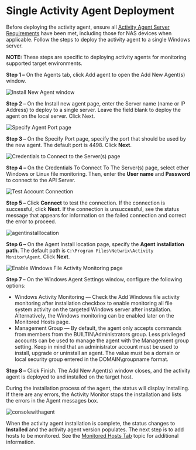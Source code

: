 # Single Activity Agent Deployment

Before deploying the activity agent, ensure all [Activity Agent Server Requirements](/docs/activitymonitor/activitymonitor/requirements/activityagent.md) have been met, including those for NAS devices when applicable. Follow the steps to deploy the activity agent to a single Windows server.

__NOTE:__ These steps are specific to deploying activity agents for monitoring supported target environments.

__Step 1 –__ On the Agents tab, click Add agent to open the Add New Agent(s) window.

![Install New Agent window](/img/product_docs/activitymonitor/activitymonitor/install/agent/installnew.png)

__Step 2 –__ On the Install new agent page, enter the Server name (name or IP Address) to deploy to a single server. Leave the field blank to deploy the agent on the local server. Click Next.

![Specify Agent Port page](/img/product_docs/activitymonitor/activitymonitor/install/agent/portdefault.png)

__Step 3 –__ On the Specify Port page, specify the port that should be used by the new agent. The default port is 4498. Click __Next__.

![Credentials to Connect to the Server(s) page](/img/product_docs/activitymonitor/activitymonitor/install/agent/credentials.png)

__Step 4 –__ On the Credentials To Connect To The Server(s) page, select ether Windows or Linux file monitoring. Then, enter the __User name__ and __Password__ to connect to the API Server.

![Test Account Connection](/img/product_docs/activitymonitor/activitymonitor/admin/agents/add/testaccountconnection.png)

__Step 5 –__ Click __Connect__ to test the connection. If the connection is successful, click __Next__. If the connection is unsuccessful, see the status message that appears for information on the failed connection and correct the error to proceed.

![agentinstalllocation](/img/product_docs/activitymonitor/activitymonitor/admin/agents/add/agentinstalllocation.png)

__Step 6 –__ On the Agent Install location page, specify the __Agent installation path__. The default path is ```C:\Program Files\Netwrix\Activity Monitor\Agent```. Click __Next__.

![Enable Windows File Activity Monitoring page](/img/product_docs/activitymonitor/activitymonitor/admin/agents/add/enablewindowsfileactivitymonitoring.png)

__Step 7 –__  On the Windows Agent Settings window, configure the following options:

- Windows Activity Monitoring — Check the Add Windows file activity monitoring after installation checkbox to enable monitoring all file system activity on the targeted Windows server after installation. Alternatively, the Windows monitoring can be enabled later on the Monitored Hosts page.
- Management Group — By default, the agent only accepts commands from members from the BUILTIN\Administrators group. Less privileged accounts can be used to manage the agent with the Management group setting. Keep in mind that an administrator account must be used to install, upgrade or uninstall an agent. The value must be a domain or local security group entered in the DOMAIN\groupname format.

__Step 8 –__ Click Finish. The Add New Agent(s) window closes, and the activity agent is deployed to and installed on the target host.

During the installation process of the agent, the status will display Installing. If there are any errors, the Activity Monitor stops the installation and lists the errors in the Agent messages box.

![consolewithagent](/img/product_docs/activitymonitor/activitymonitor/install/agent/consolewithagent.png)

When the activity agent installation is complete, the status changes to __Installed__ and the activity agent version populates. The next step is to add hosts to be monitored. See the [Monitored Hosts Tab](/docs/activitymonitor/activitymonitor/admin/monitoredhosts/overview.md) topic for additional information.
